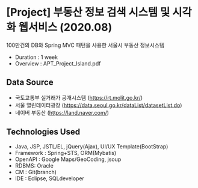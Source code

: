 # [Project] 부동산 정보 검색 시스템 및 시각화 웹서비스 (2020.08)   
100만건의 DB와 Spring MVC 패턴을 사용한 서울시 부동산 정보시스템   
- Duration : 1 week   
- Overview : APT_Project_Island.pdf
   
## Data Source   
- 국토교통부 실거래가 공개시스템 (https://rt.molit.go.kr/)   
- 서울 열린데이터광장 (https://data.seoul.go.kr/dataList/datasetList.do)   
- 네이버 부동산 (https://land.naver.com/)   
   
## Technologies Used   
- Java, JSP, JSTL/EL, jQuery(Ajax), UI/UX Template(BootStrap)   
- Framework : Spring+STS, ORM(Mybatis)   
- OpenAPI : Google Maps/GeoCoding, jsoup   
- RDBMS: Oracle   
- CM : Git(branch)   
- IDE : Eclipse, SQLdeveloper   
